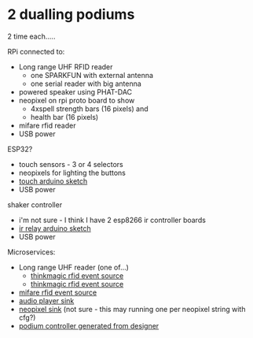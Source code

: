 # 2 dualling podiums

2 time each.....

RPi connected to:

* Long range UHF RFID reader
  * one SPARKFUN with external antenna
  * one serial reader with big antenna
* powered speaker using PHAT-DAC
* neopixel on rpi proto board to show 
  * 4xspell strength bars (16 pixels) and
  * health bar (16 pixels)
* mifare rfid reader
* USB power


ESP32?
* touch sensors - 3 or 4 selectors
* neopixels for lighting the buttons
* [touch arduino sketch](../src/wemos/wemos_button/wemos_button.ino)
* USB power

shaker controller
* i'm not sure - I think I have 2 esp8266 ir controller boards
* [ir relay arduino sketch](../src/wemos/wemos_ir/wemos_ir.ino)
* USB power


Microservices:

* Long range UHF reader (one of...)
  * [thinkmagic rfid event source](../../src/RPi/rfid-ThinkMagic/main.py)
  * [thinkmagic rfid event source](../../src/RPi/rfid-serial/main.py)
* [mifare rfid event source](../../src/RPi/rfid-mifare/main.py)
* [audio player sink](../../src/RPi/audio/main.py)
* [neopixel sink](../../src/RPi/neopixels/main.py) (not sure - this may running one per neopixel string with cfg?)
* [podium controller generated from designer](../../controller/podium/main.py)